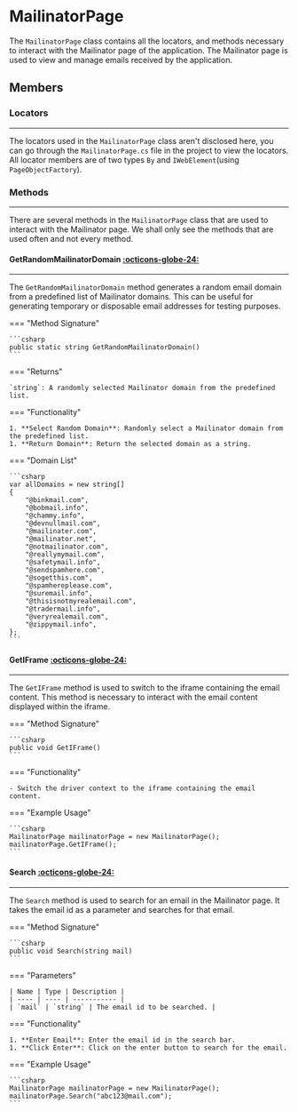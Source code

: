 # MailinatorPage

The `MailinatorPage` class contains all the locators, and methods necessary to interact with the Mailinator page of the application. The Mailinator page is used to view and manage emails received by the application.

## Members

### **Locators**

---

The locators used in the `MailinatorPage` class aren't disclosed here, you can go through the `MailinatorPage.cs` file in the project to view the locators. All locator members are of two types `By` and `IWebElement`(using `PageObjectFactory`).

### **Methods**

---

There are several methods in the `MailinatorPage` class that are used to interact with the Mailinator page. We shall only see the methods that are used often and not every method.

#### GetRandomMailinatorDomain [:octicons-globe-24:](../../../getting-started/conventions.md/#public)

---

The `GetRandomMailinatorDomain` method generates a random email domain from a predefined list of Mailinator domains. This can be useful for generating temporary or disposable email addresses for testing purposes.

=== "Method Signature"

	```csharp
	public static string GetRandomMailinatorDomain()
	```
=== "Returns"

	`string`: A randomly selected Mailinator domain from the predefined list.

=== "Functionality"

	1. **Select Random Domain**: Randomly select a Mailinator domain from the predefined list.
	1. **Return Domain**: Return the selected domain as a string.

=== "Domain List"

	```csharp
	var allDomains = new string[]
    {
        "@binkmail.com",
        "@bobmail.info",
        "@chammy.info",
        "@devnullmail.com",
        "@mailinater.com",
        "@mailinator.net",
        "@notmailinator.com",
        "@reallymymail.com",
        "@safetymail.info",
        "@sendspamhere.com",
        "@sogetthis.com",
        "@spamhereplease.com",
        "@suremail.info",
        "@thisisnotmyrealemail.com",
        "@tradermail.info",
        "@veryrealemail.com",
        "@zippymail.info",
    };
	```

#### GetIFrame [:octicons-globe-24:](../../../getting-started/conventions.md/#public)

---

The `GetIFrame` method is used to switch to the iframe containing the email content. This method is necessary to interact with the email content displayed within the iframe.

=== "Method Signature"

	```csharp
	public void GetIFrame()
	```

=== "Functionality"

	- Switch the driver context to the iframe containing the email content.

=== "Example Usage"

	```csharp
	MailinatorPage mailinatorPage = new MailinatorPage();
	mailinatorPage.GetIFrame();
	```

#### Search [:octicons-globe-24:](../../../getting-started/conventions.md/#public)

---

The `Search` method is used to search for an email in the Mailinator page. It takes the email id as a parameter and searches for that email.

=== "Method Signature"

	```csharp
	public void Search(string mail)
	```

=== "Parameters"

	| Name | Type | Description |
	| ---- | ---- | ----------- |
	| `mail` | `string` | The email id to be searched. |

=== "Functionality"

	1. **Enter Email**: Enter the email id in the search bar.
	1. **Click Enter**: Click on the enter button to search for the email.

=== "Example Usage"

	```csharp
	MailinatorPage mailinatorPage = new MailinatorPage();
	mailinatorPage.Search("abc123@mail.com");
	```
